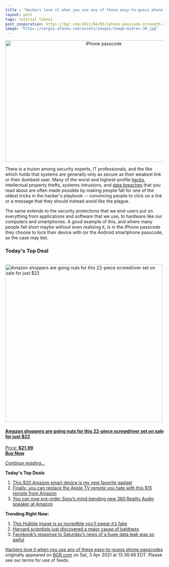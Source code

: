 ```yaml
---
title : "Hackers love it when you use any of these easy-to-guess phone passcodes"
layout: post
tags: tutorial labnol
post_inspiration: https://bgr.com/2021/04/03/iphone-passcode-strength-20-most-easily-guessed-smartphone-passcodes/
image: "https://sergio.afanou.com/assets/images/image-midres-30.jpg"
---
```


<center><a href="https://bgr.com/2021/04/03/iphone-passcode-strength-20-most-easily-guessed-smartphone-passcodes/" class="bgr-rss-featured-image bgr-rss-test-class"><img loading="lazy" width="610" height="385" src="https://bgr.com/wp-content/uploads/2021/04/rsz_adobestock_305345935.jpg?quality=70&amp;strip=all&amp;w=610" class="attachment-feed_normal size-feed_normal wp-post-image" alt="iPhone passcode" loading="lazy" srcset="https://bgr.com/wp-content/uploads/2021/04/rsz_adobestock_305345935.jpg 1824w, https://bgr.com/wp-content/uploads/2021/04/rsz_adobestock_305345935.jpg?resize=150,95 150w, https://bgr.com/wp-content/uploads/2021/04/rsz_adobestock_305345935.jpg?resize=300,189 300w, https://bgr.com/wp-content/uploads/2021/04/rsz_adobestock_305345935.jpg?resize=768,484 768w, https://bgr.com/wp-content/uploads/2021/04/rsz_adobestock_305345935.jpg?resize=1024,646 1024w, https://bgr.com/wp-content/uploads/2021/04/rsz_adobestock_305345935.jpg?resize=1536,968 1536w, https://bgr.com/wp-content/uploads/2021/04/rsz_adobestock_305345935.jpg?resize=610,385 610w, https://bgr.com/wp-content/uploads/2021/04/rsz_adobestock_305345935.jpg?resize=664,419 664w, https://bgr.com/wp-content/uploads/2021/04/rsz_adobestock_305345935.jpg?resize=1200,757 1200w, https://bgr.com/wp-content/uploads/2021/04/rsz_adobestock_305345935.jpg?resize=782,493 782w, https://bgr.com/wp-content/uploads/2021/04/rsz_adobestock_305345935.jpg?resize=827,521 827w, https://bgr.com/wp-content/uploads/2021/04/rsz_adobestock_305345935.jpg?resize=800,504 800w" sizes="(max-width: 610px) 100vw, 610px" title="iPhone passcode" /></a></center><p>There is a truism among security experts, IT professionals, and the like which holds that systems are generally only as secure as their weakest link or their dumbest user. Many of the worst and highest-profile <a href="https://bgr.com/2021/03/23/data-breach-flagstar-bank-ransomware-attack/">hacks</a>, intellectual property thefts, systems intrusions, and <a href="https://bgr.com/2021/03/03/zee5-data-breach-reported-9-million-users-exposed/">data breaches</a> that you read about are often made possible by making people fall for one of the oldest tricks in the hacker's playbook -- convincing people to click on a link or a message that they should instead avoid like the plague.</p>
<p>The same extends to the security protections that we end-users put on everything from applications and software that we use, to hardware like our computers and smartphones. A good example of this, and where many people fall short maybe without even realizing it, is in the iPhone passcode they choose to lock their device with (or the Android smartphone passcode, as the case may be).</p>
<h3>Today's Top Deal</h3>
<p><a href="https://www.amazon.com/dp/B08N66W9WG?tag=b0c55topdeals-20"><br><img height="500px" width="500px" src="https://m.media-amazon.com/images/I/51Zhst0pADL.jpg" alt="Amazon shoppers are going nuts for this 22-piece screwdriver set on sale for just $22"><br></a></p>
<h4><a href="https://www.amazon.com/dp/B08N66W9WG?tag=b0c55rss-20">Amazon shoppers are going nuts for this 22-piece screwdriver set on sale for just $22</a></h4>
<p><a href="https://www.amazon.com/dp/B08N66W9WG?tag=b0c55rss-20">Price: <strong>$21.99</strong></a><br><strong><a href="https://www.amazon.com/dp/B08N66W9WG?tag=b0c55rss-20">Buy Now</a></strong></p>
<p><a href="https://bgr.com/2021/04/03/iphone-passcode-strength-20-most-easily-guessed-smartphone-passcodes/" class="more-link"><em>Continue reading...</em></a></p>

<p><strong>Today's Top Deals</strong></p>
<ol>
<li><a href="https://bgr.com/2021/04/02/best-amazon-devices-dash-smart-shelf-deals/?utm_source=rss&#038;utm_campaign=topdeals">This $20 Amazon smart device is my new favorite gadget</a></li>
<li><a href="https://bgr.com/2021/04/02/finally-you-can-replace-the-apple-tv-remote-you-hate-with-this-15-remote-from-amazon/?utm_source=rss&#038;utm_campaign=topdeals">Finally, you can replace the Apple TV remote you hate with this $15 remote from Amazon</a></li>
<li><a href="https://bgr.com/2021/04/02/sony-wireless-speaker-amazon-deal-360-reality-audio/?utm_source=rss&#038;utm_campaign=topdeals">You can now pre-order Sony&#8217;s mind-bending new 360 Reality Audio speaker at Amazon</a></li>
</ol>

<p><strong>Trending Right Now:</strong></p>
<ol>
<li><a href="https://bgr.com/2021/04/02/hubble-photo-veil-nebula/">This Hubble image is so incredible you&#8217;ll swear it&#8217;s fake</a></li>
<li><a href="https://bgr.com/2021/04/03/hair-loss-cure-mice-study/">Harvard scientists just discovered a major cause of baldness</a></li>
<li><a href="https://bgr.com/2021/04/03/facebook-data-leak-533-million-user-records-leaked-online/">Facebook’s response to Saturday’s news of a huge data leak was so awful</a></li>
</ol>
<p><a href="https://bgr.com/2021/04/03/iphone-passcode-strength-20-most-easily-guessed-smartphone-passcodes/">Hackers love it when you use any of these easy-to-guess phone passcodes</a> originally appeared on <a href="http://bgr.com">BGR.com</a> on Sat, 3 Apr 2021 at 13:36:46 EDT. Please see our terms for use of feeds.</p>